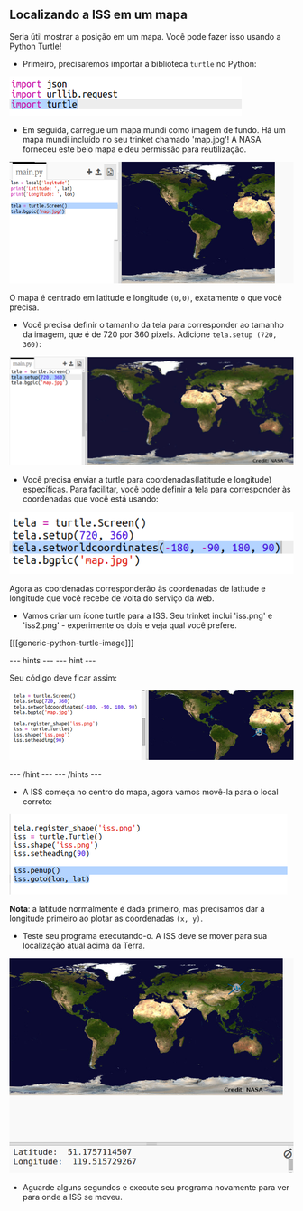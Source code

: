 ## Localizando a ISS em um mapa

Seria útil mostrar a posição em um mapa. Você pode fazer isso usando a Python Turtle!

+ Primeiro, precisaremos importar a biblioteca `turtle` no Python:

![captura de tela](images/iss-turtle.png)

+ Em seguida, carregue um mapa mundi como imagem de fundo. Há um mapa mundi incluído no seu trinket chamado 'map.jpg'! A NASA forneceu este belo mapa e deu permissão para reutilização. 

![captura de tela](images/iss-map.png)

O mapa é centrado em latitude e longitude `(0,0)`, exatamente o que você precisa.

+ Você precisa definir o tamanho da tela para corresponder ao tamanho da imagem, que é de 720 por 360 pixels. Adicione `tela.setup (720, 360)`:

![captura de tela](images/iss-setup.png)

+ Você precisa enviar a turtle para coordenadas(latitude e longitude) específicas. Para facilitar, você pode definir a tela para corresponder às coordenadas que você está usando:

![captura de tela](images/iss-world.png)

Agora as coordenadas corresponderão às coordenadas de latitude e longitude que você recebe de volta do serviço da web.

+ Vamos criar um ícone turtle para a ISS. Seu trinket inclui 'iss.png' e 'iss2.png' - experimente os dois e veja qual você prefere. 

[[[generic-python-turtle-image]]]

\--- hints \--- \--- hint \---

Seu código deve ficar assim:

![captura de tela](images/iss-image.png)

\--- /hint \--- \--- /hints \---

+ A ISS começa no centro do mapa, agora vamos movê-la para o local correto:

![captura de tela](images/iss-plot.png)

**Nota**: a latitude normalmente é dada primeiro, mas precisamos dar a longitude primeiro ao plotar as coordenadas `(x, y)`.

+ Teste seu programa executando-o. A ISS deve se mover para sua localização atual acima da Terra. 

![captura de tela](images/iss-plotted.png)

+ Aguarde alguns segundos e execute seu programa novamente para ver para onde a ISS se moveu.